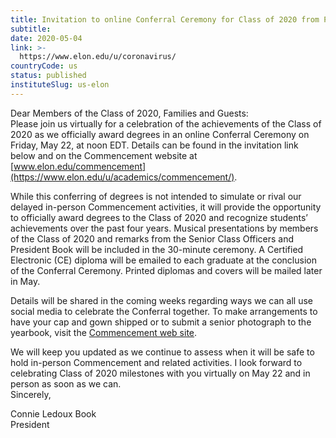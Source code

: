 ```yaml
---
title: Invitation to online Conferral Ceremony for Class of 2020 from President Connie Ledoux Book
subtitle: 
date: 2020-05-04
link: >-
  https://www.elon.edu/u/coronavirus/
countryCode: us
status: published
instituteSlug: us-elon
---
```

Dear Members of the Class of 2020, Families and Guests:  
Please join us virtually for a celebration of the achievements of the Class of 2020 as we officially award degrees in an online Conferral Ceremony on Friday, May 22, at noon EDT. Details can be found in the invitation link below and on the Commencement website at [www.elon.edu/commencement](https://www.elon.edu/u/academics/commencement/).

While this conferring of degrees is not intended to simulate or rival our delayed in-person Commencement activities, it will provide the opportunity to officially award degrees to the Class of 2020 and recognize students’ achievements over the past four years. Musical presentations by members of the Class of 2020 and remarks from the Senior Class Officers and President Book will be included in the 30-minute ceremony. A Certified Electronic (CE) diploma will be emailed to each graduate at the conclusion of the Conferral Ceremony. Printed diplomas and covers will be mailed later in May.

Details will be shared in the coming weeks regarding ways we can all use social media to celebrate the Conferral together. To make arrangements to have your cap and gown shipped or to submit a senior photograph to the yearbook, visit the [Commencement web site](https://www.elon.edu/u/academics/commencement/).

We will keep you updated as we continue to assess when it will be safe to hold in-person Commencement and related activities. I look forward to celebrating Class of 2020 milestones with you virtually on May 22 and in person as soon as we can.  
Sincerely,

Connie Ledoux Book  
President
